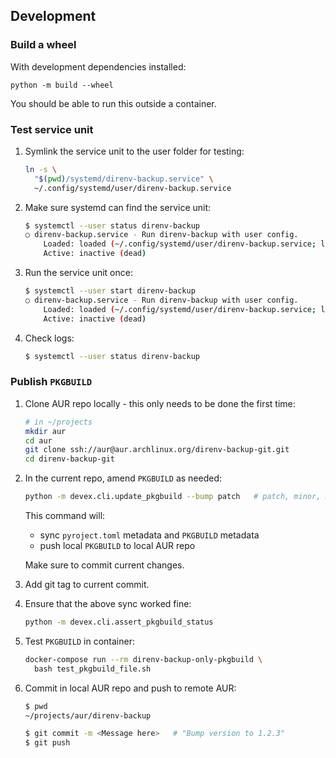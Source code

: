 ## Development

### Build a wheel

With development dependencies installed:

```
python -m build --wheel
```

You should be able to run this outside a container.

### Test service unit

1. Symlink the service unit to the user folder for testing:

    ```bash
    ln -s \
      "$(pwd)/systemd/direnv-backup.service" \
      ~/.config/systemd/user/direnv-backup.service
    ```

2. Make sure systemd can find the service unit:

    ```bash
    $ systemctl --user status direnv-backup
    ○ direnv-backup.service - Run direnv-backup with user config.
        Loaded: loaded (~/.config/systemd/user/direnv-backup.service; linked; preset: enabled)
        Active: inactive (dead)
    ```

3. Run the service unit once:

    ```bash
    $ systemctl --user start direnv-backup
    ○ direnv-backup.service - Run direnv-backup with user config.
        Loaded: loaded (~/.config/systemd/user/direnv-backup.service; linked; preset: enabled)
        Active: inactive (dead)
    ```

4. Check logs:

    ```bash
    $ systemctl --user status direnv-backup
    ```

### Publish `PKGBUILD`

1. Clone AUR repo locally - this only needs to be done the first time:

    ```bash
    # in ~/projects
    mkdir aur
    cd aur
    git clone ssh://aur@aur.archlinux.org/direnv-backup-git.git
    cd direnv-backup-git
    ```

2. In the current repo, amend `PKGBUILD` as needed:

    ```bash
    python -m devex.cli.update_pkgbuild --bump patch   # patch, minor, major
    ```

    This command will:

    - sync `pyroject.toml` metadata and `PKGBUILD` metadata
    - push local `PKGBUILD` to local AUR repo

    Make sure to commit current changes.

3. Add git tag to current commit.

4. Ensure that the above sync worked fine:

    ```bash
    python -m devex.cli.assert_pkgbuild_status
    ```

5. Test `PKGBUILD` in container:

    ```bash
    docker-compose run --rm direnv-backup-only-pkgbuild \
      bash test_pkgbuild_file.sh
    ```

6. Commit in local AUR repo and push to remote AUR:

    ```bash
    $ pwd
    ~/projects/aur/direnv-backup

    $ git commit -m <Message here>   # "Bump version to 1.2.3"
    $ git push
    ```
